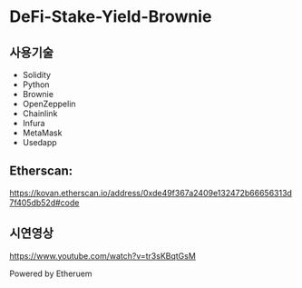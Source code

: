 # DeFi-Stake-Yield-Brownie
## 사용기술
- Solidity
- Python
- Brownie
- OpenZeppelin
- Chainlink
- Infura
- MetaMask
- Usedapp
## Etherscan:
https://kovan.etherscan.io/address/0xde49f367a2409e132472b66656313d7f405db52d#code
## 시연영상
https://www.youtube.com/watch?v=tr3sKBqtGsM

Powered by Etheruem
